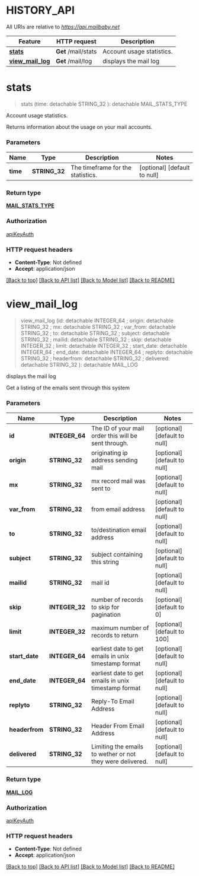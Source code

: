 # HISTORY_API

All URIs are relative to *https://api.mailbaby.net*

Feature | HTTP request | Description
------------- | ------------- | -------------
[**stats**](HISTORY_API.md#stats) | **Get** /mail/stats | Account usage statistics.
[**view_mail_log**](HISTORY_API.md#view_mail_log) | **Get** /mail/log | displays the mail log


# **stats**
> stats (time:  detachable STRING_32 ): detachable MAIL_STATS_TYPE


Account usage statistics.

Returns information about the usage on your mail accounts.


### Parameters

Name | Type | Description  | Notes
------------- | ------------- | ------------- | -------------
 **time** | **STRING_32**| The timeframe for the statistics. | [optional] [default to null]

### Return type

[**MAIL_STATS_TYPE**](MailStatsType.md)

### Authorization

[apiKeyAuth](../README.md#apiKeyAuth)

### HTTP request headers

 - **Content-Type**: Not defined
 - **Accept**: application/json

[[Back to top]](#) [[Back to API list]](../README.md#documentation-for-api-endpoints) [[Back to Model list]](../README.md#documentation-for-models) [[Back to README]](../README.md)

# **view_mail_log**
> view_mail_log (id:  detachable INTEGER_64 ; origin:  detachable STRING_32 ; mx:  detachable STRING_32 ; var_from:  detachable STRING_32 ; to:  detachable STRING_32 ; subject:  detachable STRING_32 ; mailid:  detachable STRING_32 ; skip:  detachable INTEGER_32 ; limit:  detachable INTEGER_32 ; start_date:  detachable INTEGER_64 ; end_date:  detachable INTEGER_64 ; replyto:  detachable STRING_32 ; headerfrom:  detachable STRING_32 ; delivered:  detachable STRING_32 ): detachable MAIL_LOG


displays the mail log

Get a listing of the emails sent through this system 


### Parameters

Name | Type | Description  | Notes
------------- | ------------- | ------------- | -------------
 **id** | **INTEGER_64**| The ID of your mail order this will be sent through. | [optional] [default to null]
 **origin** | **STRING_32**| originating ip address sending mail | [optional] [default to null]
 **mx** | **STRING_32**| mx record mail was sent to | [optional] [default to null]
 **var_from** | **STRING_32**| from email address | [optional] [default to null]
 **to** | **STRING_32**| to/destination email address | [optional] [default to null]
 **subject** | **STRING_32**| subject containing this string | [optional] [default to null]
 **mailid** | **STRING_32**| mail id | [optional] [default to null]
 **skip** | **INTEGER_32**| number of records to skip for pagination | [optional] [default to 0]
 **limit** | **INTEGER_32**| maximum number of records to return | [optional] [default to 100]
 **start_date** | **INTEGER_64**| earliest date to get emails in unix timestamp format | [optional] [default to null]
 **end_date** | **INTEGER_64**| earliest date to get emails in unix timestamp format | [optional] [default to null]
 **replyto** | **STRING_32**| Reply-To Email Address | [optional] [default to null]
 **headerfrom** | **STRING_32**| Header From Email Address | [optional] [default to null]
 **delivered** | **STRING_32**| Limiting the emails to wether or not they were delivered. | [optional] [default to null]

### Return type

[**MAIL_LOG**](MailLog.md)

### Authorization

[apiKeyAuth](../README.md#apiKeyAuth)

### HTTP request headers

 - **Content-Type**: Not defined
 - **Accept**: application/json

[[Back to top]](#) [[Back to API list]](../README.md#documentation-for-api-endpoints) [[Back to Model list]](../README.md#documentation-for-models) [[Back to README]](../README.md)

